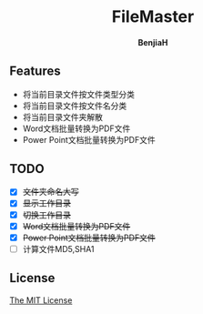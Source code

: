 <h1 align="center">FileMaster</h1>
<h4 align="center">BenjiaH</h4>

## Features
- 将当前目录文件按文件类型分类
- 将当前目录文件按文件名分类
- 将当前目录文件夹解散
- Word文档批量转换为PDF文件
- Power Point文档批量转换为PDF文件

## TODO
- [X] ~~文件夹命名大写~~
- [X] ~~显示工作目录~~
- [X] ~~切换工作目录~~
- [X] ~~Word文档批量转换为PDF文件~~
- [X] ~~Power Point文档批量转换为PDF文件~~
- [ ] 计算文件MD5,SHA1

## License
[The MIT License](https://github.com/BenjiaH/FileMaster/blob/master/LICENSE)

